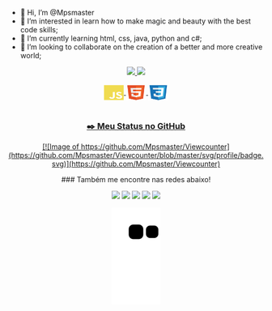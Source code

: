 - 👋 Hi, I’m @Mpsmaster
- 👀 I’m interested in learn how to make magic and beauty with the best code skills;  
- 🌱 I’m currently learning html, css, java, python and c#;  
- 💞️ I’m looking to collaborate on the creation of a better and more creative world;  

<div align="center">
<div>
  <a href="https://github.com/Mpsmaster">
  <img height="180em" src="https://github-readme-stats.vercel.app/api?username=Mpsmaster&show_icons=true&theme=tokyonight&include_all_commits=true&count_private=true"/>
  <img height="180em" src="https://github-readme-stats.vercel.app/api/top-langs/?username=Mpsmaster&layout=compact&langs_count=6&theme=tokyonight"/>
</div>
<div style="display: inline_block"><br>
  <img align="center" alt="Js" height="30" width="40" src="https://raw.githubusercontent.com/devicons/devicon/master/icons/javascript/javascript-plain.svg">
  <img align="center" alt="HTML" height="30" width="40" src="https://raw.githubusercontent.com/devicons/devicon/master/icons/html5/html5-original.svg">
  <img align="center" alt="CSS" height="30" width="40" src="https://raw.githubusercontent.com/devicons/devicon/master/icons/css3/css3-original.svg">
</div>
</div>
 
  <div align="center">
 <br>
  <h3>✒️ Meu Status no GitHub</h3>
  
  [![Image of https://github.com/Mpsmaster/Viewcounter](https://github.com/Mpsmaster/Viewcounter/blob/master/svg/profile/badge.svg)](https://github.com/Mpsmaster/Viewcounter)
  </div>
  <div align="center">
  ### Também me encontre nas redes abaixo!
  </div>
 
<div align="center"> 
  
  <a href="https://www.youtube.com/channel/UCZNYTGQzRlKEwUzic2lwpLQ" target="_blank"><img src="https://img.shields.io/badge/YouTube-FF0000?style=for-the-badge&logo=youtube&logoColor=white" target="_blank"></a>
  <a href="https://www.instagram.com/marcomelifluo/" target="_blank"><img src="https://img.shields.io/badge/-Instagram-%23E4405F?style=for-the-badge&logo=instagram&logoColor=white" target="_blank"></a>
 <a href="" target="_blank"><img src="https://img.shields.io/badge/Discord-7289DA?style=for-the-badge&logo=discord&logoColor=white" target="_blank"></a> 
  <a href = "mailto:canae1540@gmail.com"><img src="https://img.shields.io/badge/-Gmail-%23333?style=for-the-badge&logo=gmail&logoColor=white" target="_blank"></a>
  <a href="https://www.linkedin.com/in/marco-polo-sobreira-03797a10b/" target="_blank"><img src="https://img.shields.io/badge/-LinkedIn-%230077B5?style=for-the-badge&logo=linkedin&logoColor=white" target="_blank"></a> 
   
 
  ![Snake animation](https://github.com/Mpsmaster/Mpsmaster/blob/output/github-contribution-grid-snake.svg)

</div>
